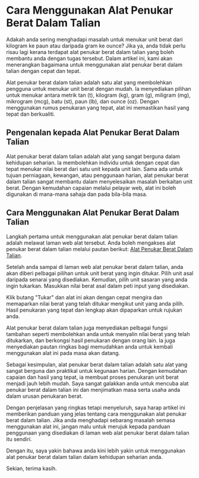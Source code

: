Cara Menggunakan Alat Penukar Berat Dalam Talian
================================================

Adakah anda sering menghadapi masalah untuk menukar unit berat dari kilogram ke paun atau daripada gram ke ounce? Jika ya, anda tidak perlu risau lagi kerana terdapat alat penukar berat dalam talian yang boleh membantu anda dengan tugas tersebut. Dalam artikel ini, kami akan menerangkan bagaimana untuk menggunakan alat penukar berat dalam talian dengan cepat dan tepat.

Alat penukar berat dalam talian adalah satu alat yang membolehkan pengguna untuk menukar unit berat dengan mudah. Ia menyediakan pilihan untuk menukar antara metrik tan (t), kilogram (kg), gram (g), miligram (mg), mikrogram (mcg), batu (st), paun (lb), dan ounce (oz). Dengan menggunakan rumus penukaran yang tepat, alat ini memastikan hasil yang tepat dan berkualiti.

Pengenalan kepada Alat Penukar Berat Dalam Talian
-------------------------------------------------

Alat penukar berat dalam talian adalah alat yang sangat berguna dalam kehidupan seharian. Ia membolehkan individu untuk dengan cepat dan tepat menukar nilai berat dari satu unit kepada unit lain. Sama ada untuk tujuan perniagaan, kewangan, atau penggunaan harian, alat penukar berat dalam talian sangat membantu dalam menyelesaikan masalah berkaitan unit berat. Dengan kemudahan capaian melalui pelayar web, alat ini boleh digunakan di mana-mana sahaja dan pada bila-bila masa.

Cara Menggunakan Alat Penukar Berat Dalam Talian
------------------------------------------------

Langkah pertama untuk menggunakan alat penukar berat dalam talian adalah melawat laman web alat tersebut. Anda boleh mengakses alat penukar berat dalam talian melalui pautan berikut: [Alat Penukar Berat Dalam Talian](https://www.onlinecalculatorsfree.com/ms/convert/weight-conversion.html).

Setelah anda sampai di laman web alat penukar berat dalam talian, anda akan diberi pelbagai pilihan untuk unit berat yang ingin ditukar. Pilih unit asal daripada senarai yang disediakan. Kemudian, pilih unit sasaran yang anda ingin tukarkan. Masukkan nilai berat asal dalam peti input yang disediakan.

Klik butang "Tukar" dan alat ini akan dengan cepat mengira dan memaparkan nilai berat yang telah ditukar mengikut unit yang anda pilih. Hasil penukaran yang tepat dan lengkap akan dipaparkan untuk rujukan anda.

Alat penukar berat dalam talian juga menyediakan pelbagai fungsi tambahan seperti membolehkan anda untuk menyalin nilai berat yang telah ditukarkan, dan berkongsi hasil penukaran dengan orang lain. Ia juga menyediakan pautan ringkas bagi memudahkan anda untuk kembali menggunakan alat ini pada masa akan datang.

Sebagai kesimpulan, alat penukar berat dalam talian adalah satu alat yang sangat berguna dan praktikal untuk kegunaan harian. Dengan kemudahan capaian dan hasil yang tepat, ia membuat proses penukaran unit berat menjadi jauh lebih mudah. Saya sangat galakkan anda untuk mencuba alat penukar berat dalam talian ini dan menjimatkan masa serta usaha anda dalam urusan penukaran berat.

Dengan penjelasan yang ringkas tetapi menyeluruh, saya harap artikel ini memberikan panduan yang jelas tentang cara menggunakan alat penukar berat dalam talian. Jika anda menghadapi sebarang masalah semasa menggunakan alat ini, jangan malu untuk merujuk kepada panduan penggunaan yang disediakan di laman web alat penukar berat dalam talian itu sendiri.

Dengan itu, saya yakin bahawa anda kini lebih yakin untuk menggunakan alat penukar berat dalam talian dalam kehidupan seharian anda.

Sekian, terima kasih.